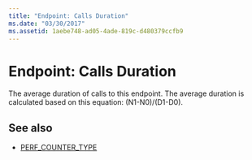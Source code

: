 ```yaml
---
title: "Endpoint: Calls Duration"
ms.date: "03/30/2017"
ms.assetid: 1aebe748-ad05-4ade-819c-d480379ccfb9
---
```

# Endpoint: Calls Duration
The average duration of calls to this endpoint.  The average duration is calculated based on this equation: (N1-N0)/(D1-D0).  
  
## See also

- [PERF_COUNTER_TYPE](/previous-versions/windows/it-pro/windows-server-2003/cc740048(v=ws.10))
